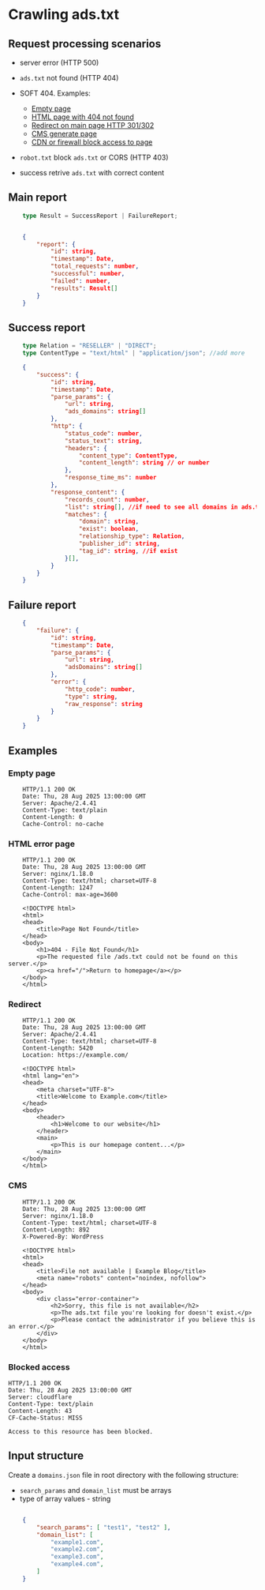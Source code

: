 # Сrawling ads.txt

## Request processing scenarios

- server error (HTTP 500)

- `ads.txt` not found (HTTP 404)

- SOFT 404. Examples: 
    - [Empty page](#empty-page)
    - [HTML page with 404 not found](#html-error-page)
    - [Redirect on main page HTTP 301/302](#redirect)
    - [CMS generate page](#cms)
    - [CDN or firewall block access to page](#blocked-access)

- `robot.txt` block `ads.txt` or CORS (HTTP 403)

- success retrive `ads.txt` with correct content

## Main report
```ts
    type Result = SuccessReport | FailureReport;
```
```json

    {
        "report": {
            "id": string,
            "timestamp": Date,
            "total_requests": number,
            "successful": number,
            "failed": number,
            "results": Result[]
        }
    }
```

## Success report
```ts
    type Relation = "RESELLER" | "DIRECT";
    type ContentType = "text/html" | "application/json"; //add more
```
```json
    {
        "success": {
            "id": string,
            "timestamp": Date,
            "parse_params": {
                "url": string,
                "ads_domains": string[]
            },
            "http": {
                "status_code": number,
                "status_text": string,
                "headers": {
                    "content_type": ContentType,
                    "content_length": string // or number
                },
                "response_time_ms": number
            },
            "response_content": {
                "records_count": number,
                "list": string[], //if need to see all domains in ads.txt
                "matches": {
                    "domain": string,
                    "exist": boolean,
                    "relationship_type": Relation,
                    "publisher_id": string, 
                    "tag_id": string, //if exist
                }[],
            }
        }
    }
```




## Failure report
```json
    {
        "failure": {
            "id": string,
            "timestamp": Date,
            "parse_params": {
                "url": string,
                "adsDomains": string[]
            },
            "error": {
                "http_code": number,
                "type": string,
                "raw_response": string
            }
        }
    }
```




## Examples

### Empty page
```text
    HTTP/1.1 200 OK
    Date: Thu, 28 Aug 2025 13:00:00 GMT
    Server: Apache/2.4.41
    Content-Type: text/plain
    Content-Length: 0
    Cache-Control: no-cache
```

### HTML error page
```text
    HTTP/1.1 200 OK
    Date: Thu, 28 Aug 2025 13:00:00 GMT
    Server: nginx/1.18.0
    Content-Type: text/html; charset=UTF-8
    Content-Length: 1247
    Cache-Control: max-age=3600

    <!DOCTYPE html>
    <html>
    <head>
        <title>Page Not Found</title>
    </head>
    <body>
        <h1>404 - File Not Found</h1>
        <p>The requested file /ads.txt could not be found on this server.</p>
        <p><a href="/">Return to homepage</a></p>
    </body>
    </html>
```

### Redirect
```text
    HTTP/1.1 200 OK
    Date: Thu, 28 Aug 2025 13:00:00 GMT
    Server: Apache/2.4.41
    Content-Type: text/html; charset=UTF-8
    Content-Length: 5420
    Location: https://example.com/

    <!DOCTYPE html>
    <html lang="en">
    <head>
        <meta charset="UTF-8">
        <title>Welcome to Example.com</title>
    </head>
    <body>
        <header>
            <h1>Welcome to our website</h1>
        </header>
        <main>
            <p>This is our homepage content...</p>
        </main>
    </body>
    </html>
```

### CMS
```text
    HTTP/1.1 200 OK
    Date: Thu, 28 Aug 2025 13:00:00 GMT
    Server: nginx/1.18.0
    Content-Type: text/html; charset=UTF-8
    Content-Length: 892
    X-Powered-By: WordPress

    <!DOCTYPE html>
    <html>
    <head>
        <title>File not available | Example Blog</title>
        <meta name="robots" content="noindex, nofollow">
    </head>
    <body>
        <div class="error-container">
            <h2>Sorry, this file is not available</h2>
            <p>The ads.txt file you're looking for doesn't exist.</p>
            <p>Please contact the administrator if you believe this is an error.</p>
        </div>
    </body>
    </html>
```

### Blocked access
```text
HTTP/1.1 200 OK
Date: Thu, 28 Aug 2025 13:00:00 GMT
Server: cloudflare
Content-Type: text/plain
Content-Length: 43
CF-Cache-Status: MISS

Access to this resource has been blocked.
```

## Input structure
Create a `domains.json` file in root directory with the following structure:
- `search_params` and `domain_list` must be arrays 
- type of array values - string

```json

    {
        "search_params": [ "test1", "test2" ],
        "domain_list": [
            "example1.com",
            "example2.com",
            "example3.com",
            "example4.com",
        ]
    }

```
